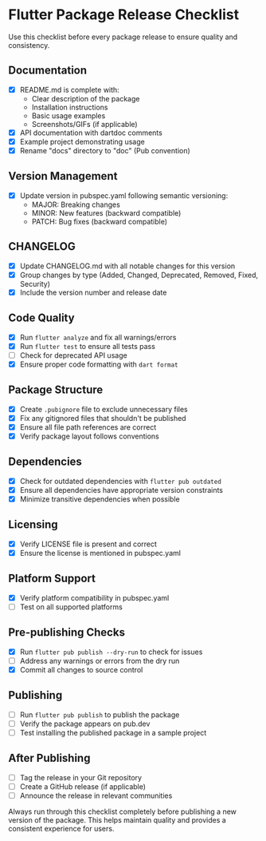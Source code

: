 # Flutter Package Release Checklist

Use this checklist before every package release to ensure quality and consistency.

## Documentation
- [x] README.md is complete with:
  - Clear description of the package
  - Installation instructions
  - Basic usage examples
  - Screenshots/GIFs (if applicable)
- [x] API documentation with dartdoc comments
- [x] Example project demonstrating usage
- [x] Rename "docs" directory to "doc" (Pub convention)

## Version Management
- [x] Update version in pubspec.yaml following semantic versioning:
  - MAJOR: Breaking changes
  - MINOR: New features (backward compatible)
  - PATCH: Bug fixes (backward compatible)

## CHANGELOG
- [x] Update CHANGELOG.md with all notable changes for this version
- [x] Group changes by type (Added, Changed, Deprecated, Removed, Fixed, Security)
- [x] Include the version number and release date

## Code Quality
- [x] Run `flutter analyze` and fix all warnings/errors
- [x] Run `flutter test` to ensure all tests pass
- [ ] Check for deprecated API usage
- [x] Ensure proper code formatting with `dart format`

## Package Structure
- [x] Create `.pubignore` file to exclude unnecessary files
- [x] Fix any gitignored files that shouldn't be published
- [x] Ensure all file path references are correct
- [x] Verify package layout follows conventions

## Dependencies
- [x] Check for outdated dependencies with `flutter pub outdated`
- [x] Ensure all dependencies have appropriate version constraints
- [x] Minimize transitive dependencies when possible

## Licensing
- [x] Verify LICENSE file is present and correct
- [x] Ensure the license is mentioned in pubspec.yaml

## Platform Support
- [x] Verify platform compatibility in pubspec.yaml
- [ ] Test on all supported platforms

## Pre-publishing Checks
- [x] Run `flutter pub publish --dry-run` to check for issues
- [ ] Address any warnings or errors from the dry run
- [x] Commit all changes to source control

## Publishing
- [ ] Run `flutter pub publish` to publish the package
- [ ] Verify the package appears on pub.dev
- [ ] Test installing the published package in a sample project

## After Publishing
- [ ] Tag the release in your Git repository
- [ ] Create a GitHub release (if applicable)
- [ ] Announce the release in relevant communities

Always run through this checklist completely before publishing a new version of the package. This helps maintain quality and provides a consistent experience for users. 